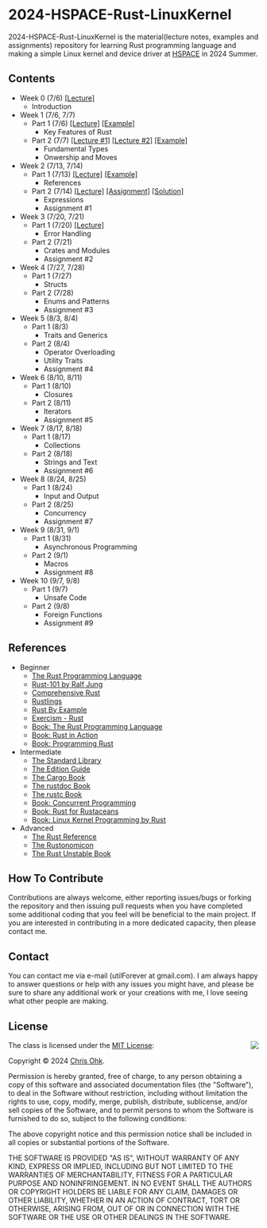 # 2024-HSPACE-Rust-LinuxKernel

2024-HSPACE-Rust-LinuxKernel is the material(lecture notes, examples and assignments) repository for learning Rust programming language and making a simple Linux kernel and device driver at [HSPACE](https://hspace.io/) in 2024 Summer.

## Contents

- Week 0 (7/6) [[Lecture]](./1%20-%20Lecture/240706%20-%20Rust%20Basic%20+%20Linux%20Kernel,%20Week%200.pdf)
  - Introduction
- Week 1 (7/6, 7/7)
  - Part 1 (7/6) [[Lecture]](./1%20-%20Lecture/240706%20-%20Rust%20Basic%20+%20Linux%20Kernel,%20Week%201,%20Day%201.pdf) [[Example]](./2%20-%20Example/240706%20-%20Rust%20Basic%20+%20Linux%20Kernel,%20Week%201,%20Day%201/)
    - Key Features of Rust
  - Part 2 (7/7) [[Lecture #1]](./1%20-%20Lecture/240707%20-%20Rust%20Basic%20+%20Linux%20Kernel,%20Week%201,%20Day%202,%20Part%201.pdf) [[Lecture #2]](./1%20-%20Lecture/240707%20-%20Rust%20Basic%20+%20Linux%20Kernel,%20Week%201,%20Day%202,%20Part%202.pdf) [[Example]](./2%20-%20Example/240707%20-%20Rust%20Basic%20+%20Linux%20Kernel,%20Week%201,%20Day%202/)
    - Fundamental Types
    - Onwership and Moves
- Week 2 (7/13, 7/14)
  - Part 1 (7/13) [[Lecture]](./1%20-%20Lecture/240713%20-%20Rust%20Basic%20+%20Linux%20Kernel,%20Week%202,%20Day%201.pdf) [[Example]](./2%20-%20Example/240713%20-%20Rust%20Basic%20+%20Linux%20Kernel,%20Week%202,%20Day%201/)
    - References
  - Part 2 (7/14) [[Lecture]](./1%20-%20Lecture/240714%20-%20Rust%20Basic%20+%20Linux%20Kernel,%20Week%202,%20Day%202.pdf) [[Assignment]](./3%20-%20Assignment/240714%20-%20Rust%20Basic%20+%20Linux%20Kernel,%20Week%202,%20Day%202/) [[Solution]](./4%20-%20Solution/240714%20-%20Rust%20Basic%20+%20Linux%20Kernel,%20Week%202,%20Day%202/)
    - Expressions
    - Assignment #1
- Week 3 (7/20, 7/21)
  - Part 1 (7/20) [[Lecture]](./1%20-%20Lecture/240720%20-%20Rust%20Basic%20+%20Linux%20Kernel,%20Week%203,%20Day%201.pdf)
    - Error Handling
  - Part 2 (7/21)
    - Crates and Modules
    - Assignment #2
- Week 4 (7/27, 7/28)
  - Part 1 (7/27)
    - Structs
  - Part 2 (7/28)
    - Enums and Patterns
    - Assignment #3
- Week 5 (8/3, 8/4)
  - Part 1 (8/3)
    - Traits and Generics
  - Part 2 (8/4)
    - Operator Overloading
    - Utility Traits
    - Assignment #4
- Week 6 (8/10, 8/11)
  - Part 1 (8/10)
    - Closures
  - Part 2 (8/11)
    - Iterators
    - Assignment #5
- Week 7 (8/17, 8/18)
  - Part 1 (8/17)
    - Collections
  - Part 2 (8/18)
    - Strings and Text
    - Assignment #6
- Week 8 (8/24, 8/25)
  - Part 1 (8/24)
    - Input and Output
  - Part 2 (8/25)
    - Concurrency
    - Assignment #7
- Week 9 (8/31, 9/1)
  - Part 1 (8/31)
    - Asynchronous Programming
  - Part 2 (9/1)
    - Macros
    - Assignment #8
- Week 10 (9/7, 9/8)
  - Part 1 (9/7)
    - Unsafe Code
  - Part 2 (9/8)
    - Foreign Functions
    - Assignment #9

## References

- Beginner
  * [The Rust Programming Language](https://doc.rust-lang.org/book/)
  * [Rust-101 by Ralf Jung](https://www.ralfj.de/projects/rust-101/main.html)
  * [Comprehensive Rust](https://google.github.io/comprehensive-rust/)
  * [Rustlings](https://github.com/rust-lang/rustlings/)
  * [Rust By Example](https://doc.rust-lang.org/stable/rust-by-example/)
  * [Exercism - Rust](https://exercism.org/tracks/rust)
  * [Book: The Rust Programming Language](http://www.yes24.com/Product/Goods/83075894)
  * [Book: Rust in Action](https://www.manning.com/books/rust-in-action)
  * [Book: Programming Rust](https://www.oreilly.com/library/view/programming-rust-2nd/9781492052586/)
- Intermediate
  * [The Standard Library](https://doc.rust-lang.org/std/index.html)
  * [The Edition Guide](https://doc.rust-lang.org/edition-guide/index.html)
  * [The Cargo Book](https://doc.rust-lang.org/cargo/index.html)
  * [The rustdoc Book](https://doc.rust-lang.org/rustdoc/index.html)
  * [The rustc Book](https://doc.rust-lang.org/rustc/index.html)
  * [Book: Concurrent Programming](http://www.yes24.com/Product/Goods/108570426)
  * [Book: Rust for Rustaceans](https://rust-for-rustaceans.com/)
  * [Book: Linux Kernel Programming by Rust](https://wikibook.co.kr/rust-linux-kernel/)
- Advanced
  * [The Rust Reference](https://doc.rust-lang.org/reference/index.html)
  * [The Rustonomicon](https://doc.rust-lang.org/nomicon/index.html)
  * [The Rust Unstable Book](https://doc.rust-lang.org/nightly/unstable-book/index.html)

## How To Contribute

Contributions are always welcome, either reporting issues/bugs or forking the repository and then issuing pull requests when you have completed some additional coding that you feel will be beneficial to the main project. If you are interested in contributing in a more dedicated capacity, then please contact me.

## Contact

You can contact me via e-mail (utilForever at gmail.com). I am always happy to answer questions or help with any issues you might have, and please be sure to share any additional work or your creations with me, I love seeing what other people are making.

## License

<img align="right" src="https://149753425.v2.pressablecdn.com/wp-content/uploads/2009/06/OSIApproved_100X125.png">

The class is licensed under the [MIT License](http://opensource.org/licenses/MIT):

Copyright &copy; 2024 [Chris Ohk](http://www.github.com/utilForever).

Permission is hereby granted, free of charge, to any person obtaining a copy of this software and associated documentation files (the "Software"), to deal in the Software without restriction, including without limitation the rights to use, copy, modify, merge, publish, distribute, sublicense, and/or sell copies of the Software, and to permit persons to whom the Software is furnished to do so, subject to the following conditions:

The above copyright notice and this permission notice shall be included in all copies or substantial portions of the Software.

THE SOFTWARE IS PROVIDED "AS IS", WITHOUT WARRANTY OF ANY KIND, EXPRESS OR IMPLIED, INCLUDING BUT NOT LIMITED TO THE WARRANTIES OF MERCHANTABILITY, FITNESS FOR A PARTICULAR PURPOSE AND NONINFRINGEMENT. IN NO EVENT SHALL THE AUTHORS OR COPYRIGHT HOLDERS BE LIABLE FOR ANY CLAIM, DAMAGES OR OTHER LIABILITY, WHETHER IN AN ACTION OF CONTRACT, TORT OR OTHERWISE, ARISING FROM, OUT OF OR IN CONNECTION WITH THE SOFTWARE OR THE USE OR OTHER DEALINGS IN THE SOFTWARE.
